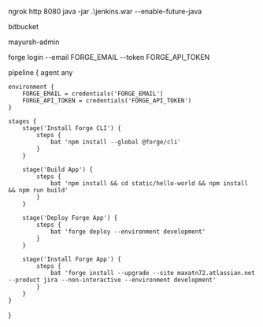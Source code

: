 

ngrok http 8080
java -jar .\jenkins.war --enable-future-java


bitbucket

mayursh-admin


forge login --email FORGE_EMAIL --token FORGE_API_TOKEN


pipeline {
    agent any

    environment {
        FORGE_EMAIL = credentials('FORGE_EMAIL')
        FORGE_API_TOKEN = credentials('FORGE_API_TOKEN')
    }

    stages {
        stage('Install Forge CLI') {
            steps {
                bat 'npm install --global @forge/cli'
            }
        }

        stage('Build App') {
            steps {
                bat 'npm install && cd static/hello-world && npm install && npm run build'
            }
        }

        stage('Deploy Forge App') {
            steps {
                bat 'forge deploy --environment development'
            }
        }

        stage('Install Forge App') {
            steps {
                bat 'forge install --upgrade --site maxatn72.atlassian.net --product jira --non-interactive --environment development'
            }
        }
    }
}
